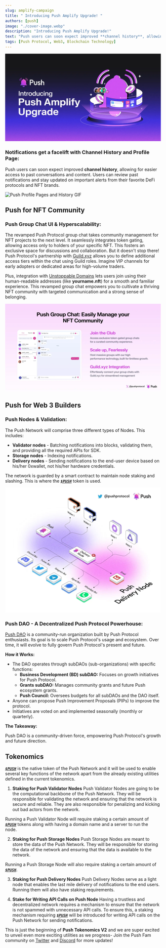 ```yaml
---
slug: amplify-campaign
title: " Introducing Push Amplify Upgrade! "
authors: [push]
image: "./cover-image.webp"
description: "Introducing Push Amplify Upgrade!"
text: "Push users can soon expect improved **channel history**, allowing for easier access to past conversations and content. Users can review past notifications and stay updated on important alerts from their favorite DeFi protocols and NFT brands."
tags: [Push Protocol, Web3, Blockchain Technology]
---
```

![Cover Image of Push Amplify Upgrade ](./cover-image.webp)

### Notifications get a facelift with Channel History and Profile Page:

Push users can soon expect improved **channel history**, allowing for easier access to past conversations and content. 
Users can review past notifications and stay updated on important alerts from their favorite DeFi protocols and NFT brands.

![Push Profile Pages and History GIF](./image3.gif)
<!-- video for channel profile -->

## Push for NFT Community

### Push Group Chat UI & Hyperscalability:

The revamped Push Protocol group chat takes community management for NFT projects to the next level. It seamlessly integrates token gating, allowing access only to holders of your specific NFT. This fosters an exclusive space for discussions and collaboration. But it doesn't stop there! Push Protocol's partnership with [Guild.xyz](https://guild.xyz/explorer) allows you to define additional access tiers within the chat using Guild roles. Imagine VIP channels for early adopters or dedicated areas for high-volume traders.

Plus, integration with [Unstoppable Domains](https://unstoppabledomains.com/) lets users join using their human-readable addresses (like **yourname.nft**) for a smooth and familiar experience. This revamped group chat empowers you to cultivate a thriving NFT community with targeted communication and a strong sense of belonging.

![Push Chat Infographic](./image1.webp "Easily create and manage our NFT communities with Push Chat")
<!-- push group chat diagram -->

## Push for Web 3 Builders

### Push Nodes & Validation:

The Push Network will comprise three different types of Nodes. This includes:

- **Validator nodes** - Batching notifications into blocks, validating them, and providing all the required APIs for SDK.
- **Storage nodes** - Indexing notifications.
- **Delivery nodes** - Sending notifications to the end-user device based on his/her 0xwallet, not his/her hardware credentials.

The network is guarded by a smart contract to maintain node staking and slashing. This is where the [**_`$PUSH`_**](https://coinmarketcap.com/currencies/epns/ "$PUSH at Coinmarketcap.com") token is used.

![Push Delivery Nodes infograpic](./image2.webp "Push Delivery Nodes")
<!-- delivery node reused graphic -->

### Push DAO -  A Decentralized Push Protocol Powerhouse:

[Push DAO](https://gov.push.org/) is a community-run organization built by Push Protocol enthusiasts. Its goal is to scale Push Protocol's usage and ecosystem. Over time, it will evolve to fully govern Push Protocol's present and future.

**How it Works:**

- The DAO operates through subDAOs (sub-organizations) with specific functions:
    - **Business Development (BD) subDAO:** Focuses on growth initiatives for Push Protocol.
    - **Grants subDAO:** Manages community grants and future Push ecosystem grants.
    - **Push Council:** Oversees budgets for all subDAOs and the DAO itself.
- Anyone can propose Push Improvement Proposals (PIPs) to improve the protocol.
- Initiatives are voted on and implemented seasonally (monthly or quarterly).

**The Takeaway:**

Push DAO is a community-driven force, empowering Push Protocol's growth and future direction.

## Tokenomics

[**_`$PUSH`_**](https://coinmarketcap.com/currencies/epns/ "$PUSH at Coinmarketcap.com") is the native token of the Push Network and it will be used to enable several key functions of the network apart from the already existing utilities defined in the current tokenomics.

1. **Staking for Push Validator Nodes**
Push Validator Nodes are going to be the computational backbone of the Push Network. They will be responsible for validating the network and ensuring that the network is secure and reliable. They are also responsible for penalizing and kicking out bad actors from the network.

  Running a Push Validator Node will require staking a certain amount of [**_`$PUSH`_**](https://coinmarketcap.com/currencies/epns/ "$PUSH at Coinmarketcap.com") tokens along with having a domain name and a server to run   the node.

2. **Staking for Push Storage Nodes**
Push Storage Nodes are meant to store the data of the Push Network. They will be responsible for storing the data of the network and ensuring that the data is available to the network.

  Running a Push Storage Node will also require staking a certain amount of [**_`$PUSH`_**](https://coinmarketcap.com/currencies/epns/ "$PUSH at Coinmarketcap.com").

3. **Staking for Push Delivery Nodes**
Push Delivery Nodes serve as a light node that enables the last mile delivery of notifications to the end users. Running them will also have staking requirements.

4. **Stake for Writing API Calls on Push Node**
Having a trustless and decentralized network requires a mechanism to ensure that the network is not spammed with unnecessary API calls. To ensure this, a staking mechanism requiring [**_`$PUSH`_**](https://coinmarketcap.com/currencies/epns/ "$PUSH at Coinmarketcap.com") will be introduced for writing API calls on the Push Network for sending notifications.

This is just the beginning of **Push Tokenomics V2** and we are super excited to unveil even more exciting utilities as we progress- Join the Push Fam community on [Twitter](https://x.com/pushprotocol) and [Discord](https://discord.com/invite/pushprotocol) for more updates!
